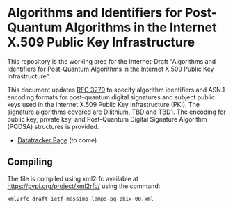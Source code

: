 # Algorithms and Identifiers for Post-Quantum Algorithms in the Internet X.509 Public Key Infrastructure

This repository is the working area for the Internet-Draft "Algorithms and Identifiers for Post-Quantum Algorithms in the Internet X.509 Public Key Infrastructure". 

This document updates [RFC 3279](https://datatracker.ietf.org/doc/html/rfc3279) to specify algorithm identifiers and ASN.1 encoding formats for post-quantum digital signatures and subject public keys used in the Internet X.509 Public Key Infrastructure (PKI).  The signature algorithms covered are Dilithium, TBD and TBD1.  The encoding for public key, private key, and Post-Quantum Digital Signature Algorithm (PQDSA) structures is provided.

- [Datatracker Page](https://tools.ietf.org/wg/lamps/) (to come)

## Compiling
The file is compiled using xml2rfc available at https://pypi.org/project/xml2rfc/ using the command:
```
xml2rfc draft-ietf-massimo-lamps-pq-pkix-00.xml
```
